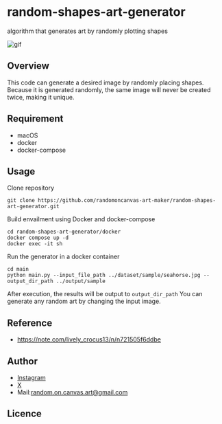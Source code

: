 # random-shapes-art-generator
algorithm that generates art by randomly plotting shapes

![gif](https://github.com/randomoncanvas-art-maker/random-shapes-art-generator/blob/feature/infrastructure/images/sample_animation_seahorse.GIF)

## Overview
This code can generate a desired image by randomly placing shapes.
Because it is generated randomly, the same image will never be created twice, making it unique.

## Requirement
- macOS
- docker
- docker-compose

## Usage
Clone repository
```
git clone https://github.com/randomoncanvas-art-maker/random-shapes-art-generator.git
```
Build envailment using Docker and docker-compose
```
cd random-shapes-art-generator/docker
docker compose up -d
docker exec -it sh
```
Run the generator in a docker container
```
cd main
python main.py --input_file_path ../dataset/sample/seahorse.jpg --output_dir_path ../output/sample
```
After execution, the results will be output to `output_dir_path`
You can generate any random art by changing the input image.

## Reference
- https://note.com/lively_crocus13/n/n721505f6ddbe

## Author
- [Instagram](https://www.instagram.com/random.on.canvas_art?igsh=dTRkaGRwZ3NnNXBo&utm_source=qr)
- [X](https://x.com/randomoncanvas?s=21&t=FNt_GNO6GCVhZ_ytUxNxKw)
- Mail:random.on.canvas.art@gmail.com

## Licence

